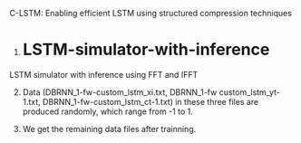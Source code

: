 C-LSTM: Enabling efficient LSTM using structured compression techniques

1. # LSTM-simulator-with-inference
LSTM simulator with inference using FFT and IFFT


2. Data (DBRNN_1-fw-custom_lstm_xi.txt, DBRNN_1-fw custom_lstm_yt-1.txt, DBRNN_1-fw-custom_lstm_ct-1.txt) in these three files are produced randomly, which range from -1 to 1.

3. We get the remaining data files after trainning.